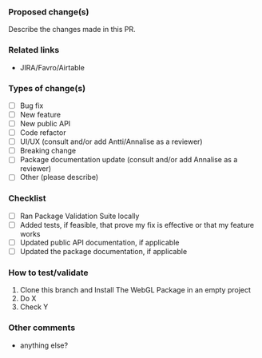 ### Proposed change(s)

Describe the changes made in this PR.

### Related links
- JIRA/Favro/Airtable

<!-- use [x] to tick a box -->

### Types of change(s)

- [ ] Bug fix
- [ ] New feature
- [ ] New public API
- [ ] Code refactor
- [ ] UI/UX (consult and/or add Antti/Annalise as a reviewer)
- [ ] Breaking change
- [ ] Package documentation update (consult and/or add Annalise as a reviewer)
- [ ] Other (please describe)

### Checklist
- [ ] Ran Package Validation Suite locally
- [ ] Added tests, if feasible, that prove my fix is effective or that my feature works
- [ ] Updated public API documentation, if applicable
- [ ] Updated the package documentation, if applicable

### How to test/validate

1. Clone this branch and Install The WebGL Package in an empty project
2. Do X
3. Check Y

### Other comments

- anything else?